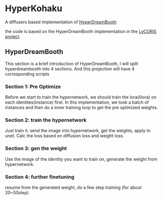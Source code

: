 # HyperKohaku
A diffusers based implementation of [HyperDreamBooth](https://hyperdreambooth.github.io/)

the code is based on the HyperDreamBooth implementation in the [LyCORIS project](https://github.com/KohakuBlueleaf/LyCORIS).

## HyperDreamBooth
This section is a brief introduction of HyperDreamBooth, I will split hyperdreambooth into 4 sections. And this projection will have 4 corresponding scripts

### Section 1: Pre Optimize
Before we start to train the hypernetwork, we should train the lora(lilora) on each identites(instance) first. In this implementation, we took a batch of instances and then do a inner training loop to get the pre optimized weights.

### Section 2: train the hypernetwork
Just train it. send the image into hypernetwork, get the weights, apply to unet. Calc the loss based on diffusion loss and weight loss.

### Section 3: gen the weight
Use the image of the identity you want to train on, generate the weight from hypernetwork.

### Section 4: further finetuning
resume from the generated weight, do a few step training (for about 20~50step)
